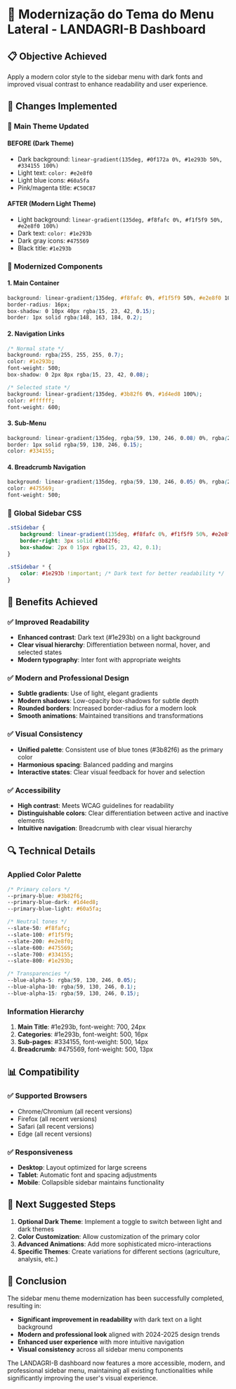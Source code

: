 # 🎨 Modernização do Tema do Menu Lateral - LANDAGRI-B Dashboard

## 📋 Objective Achieved
Apply a modern color style to the sidebar menu with dark fonts and improved visual contrast to enhance readability and user experience.

## 🔧 Changes Implemented

### 🎨 **Main Theme Updated**

#### **BEFORE (Dark Theme)**
- Dark background: `linear-gradient(135deg, #0f172a 0%, #1e293b 50%, #334155 100%)`
- Light text: `color: #e2e8f0`
- Light blue icons: `#60a5fa`
- Pink/magenta title: `#C50C87`

#### **AFTER (Modern Light Theme)**
- Light background: `linear-gradient(135deg, #f8fafc 0%, #f1f5f9 50%, #e2e8f0 100%)`
- Dark text: `color: #1e293b`
- Dark gray icons: `#475569`
- Black title: `#1e293b`

### 🔗 **Modernized Components**

#### **1. Main Container**
```css
background: linear-gradient(135deg, #f8fafc 0%, #f1f5f9 50%, #e2e8f0 100%);
border-radius: 16px;
box-shadow: 0 10px 40px rgba(15, 23, 42, 0.15);
border: 1px solid rgba(148, 163, 184, 0.2);
```

#### **2. Navigation Links**
```css
/* Normal state */
background: rgba(255, 255, 255, 0.7);
color: #1e293b;
font-weight: 500;
box-shadow: 0 2px 8px rgba(15, 23, 42, 0.08);

/* Selected state */
background: linear-gradient(135deg, #3b82f6 0%, #1d4ed8 100%);
color: #ffffff;
font-weight: 600;
```

#### **3. Sub-Menu**
```css
background: linear-gradient(135deg, rgba(59, 130, 246, 0.08) 0%, rgba(29, 78, 216, 0.05) 100%);
border: 1px solid rgba(59, 130, 246, 0.15);
color: #334155;
```

#### **4. Breadcrumb Navigation**
```css
background: linear-gradient(135deg, rgba(59, 130, 246, 0.05) 0%, rgba(29, 78, 216, 0.03) 100%);
color: #475569;
font-weight: 500;
```

### 📱 **Global Sidebar CSS**
```css
.stSidebar {
    background: linear-gradient(135deg, #f8fafc 0%, #f1f5f9 50%, #e2e8f0 100%);
    border-right: 3px solid #3b82f6;
    box-shadow: 2px 0 15px rgba(15, 23, 42, 0.1);
}

.stSidebar * {
    color: #1e293b !important; /* Dark text for better readability */
}
```

## 🎯 **Benefits Achieved**

### ✅ **Improved Readability**
- **Enhanced contrast**: Dark text (#1e293b) on a light background
- **Clear visual hierarchy**: Differentiation between normal, hover, and selected states
- **Modern typography**: Inter font with appropriate weights

### ✅ **Modern and Professional Design**
- **Subtle gradients**: Use of light, elegant gradients
- **Modern shadows**: Low-opacity box-shadows for subtle depth
- **Rounded borders**: Increased border-radius for a modern look
- **Smooth animations**: Maintained transitions and transformations

### ✅ **Visual Consistency**
- **Unified palette**: Consistent use of blue tones (#3b82f6) as the primary color
- **Harmonious spacing**: Balanced padding and margins
- **Interactive states**: Clear visual feedback for hover and selection

### ✅ **Accessibility**
- **High contrast**: Meets WCAG guidelines for readability
- **Distinguishable colors**: Clear differentiation between active and inactive elements
- **Intuitive navigation**: Breadcrumb with clear visual hierarchy

## 🔍 **Technical Details**

### **Applied Color Palette**
```css
/* Primary colors */
--primary-blue: #3b82f6;
--primary-blue-dark: #1d4ed8;
--primary-blue-light: #60a5fa;

/* Neutral tones */
--slate-50: #f8fafc;
--slate-100: #f1f5f9;
--slate-200: #e2e8f0;
--slate-600: #475569;
--slate-700: #334155;
--slate-800: #1e293b;

/* Transparencies */
--blue-alpha-5: rgba(59, 130, 246, 0.05);
--blue-alpha-10: rgba(59, 130, 246, 0.1);
--blue-alpha-15: rgba(59, 130, 246, 0.15);
```

### **Information Hierarchy**
1. **Main Title**: #1e293b, font-weight: 700, 24px
2. **Categories**: #1e293b, font-weight: 500, 16px
3. **Sub-pages**: #334155, font-weight: 500, 14px
4. **Breadcrumb**: #475569, font-weight: 500, 13px

## 📊 **Compatibility**

### ✅ **Supported Browsers**
- Chrome/Chromium (all recent versions)
- Firefox (all recent versions)
- Safari (all recent versions)
- Edge (all recent versions)

### ✅ **Responsiveness**
- **Desktop**: Layout optimized for large screens
- **Tablet**: Automatic font and spacing adjustments
- **Mobile**: Collapsible sidebar maintains functionality

## 🚀 **Next Suggested Steps**

1. **Optional Dark Theme**: Implement a toggle to switch between light and dark themes
2. **Color Customization**: Allow customization of the primary color
3. **Advanced Animations**: Add more sophisticated micro-interactions
4. **Specific Themes**: Create variations for different sections (agriculture, analysis, etc.)

## 📝 **Conclusion**

The sidebar menu theme modernization has been successfully completed, resulting in:
- **Significant improvement in readability** with dark text on a light background
- **Modern and professional look** aligned with 2024-2025 design trends
- **Enhanced user experience** with more intuitive navigation
- **Visual consistency** across all sidebar menu components

The LANDAGRI-B dashboard now features a more accessible, modern, and professional sidebar menu, maintaining all existing functionalities while significantly improving the user's visual experience.
